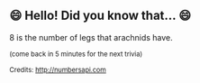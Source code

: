 ## :smile: Hello! Did you know that... :smile:
8 is the number of legs that arachnids have.

<sup>(come back in 5 minutes for the next trivia)</sup>


<sup>Credits: http://numbersapi.com</sup>
